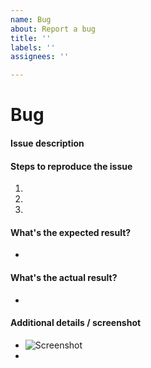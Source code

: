 ```yaml
---
name: Bug
about: Report a bug
title: ''
labels: ''
assignees: ''

---
```


# Bug

#### Issue description


#### Steps to reproduce the issue

1.  
2. 
3. 

#### What's the expected result?

-


#### What's the actual result?

-


#### Additional details / screenshot

- ![Screenshot]()
-
